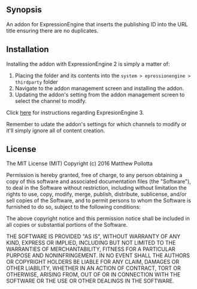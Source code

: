 ## Synopsis

An addon for ExpressionEngine that inserts the publishing ID into the URL title ensuring there are no duplicates.

## Installation

Installing the addon with ExpressionEngine 2 is simply a matter of:

1. Placing the folder and its contents into the `system > epressionengine > thirdparty` folder
2. Navigate to the addon management screen and installing the addon.
3. Updating the addon's setting from the addon management screen to select the channel to modify.

Click [here](https://docs.expressionengine.com/latest/templates/plugins.html) for instructions regarding ExpresionEngine 3.

Remember to udate the addon's settings for which channels to modify or it'll simply ignore all of content creation.

## License

The MIT License (MIT)
Copyright (c) 2016 Matthew Pollotta

Permission is hereby granted, free of charge, to any person obtaining a copy of this software and associated documentation files (the "Software"), to deal in the Software without restriction, including without limitation the rights to use, copy, modify, merge, publish, distribute, sublicense, and/or sell copies of the Software, and to permit persons to whom the Software is furnished to do so, subject to the following conditions:

The above copyright notice and this permission notice shall be included in all copies or substantial portions of the Software.

THE SOFTWARE IS PROVIDED "AS IS", WITHOUT WARRANTY OF ANY KIND, EXPRESS OR IMPLIED, INCLUDING BUT NOT LIMITED TO THE WARRANTIES OF MERCHANTABILITY, FITNESS FOR A PARTICULAR PURPOSE AND NONINFRINGEMENT. IN NO EVENT SHALL THE AUTHORS OR COPYRIGHT HOLDERS BE LIABLE FOR ANY CLAIM, DAMAGES OR OTHER LIABILITY, WHETHER IN AN ACTION OF CONTRACT, TORT OR OTHERWISE, ARISING FROM, OUT OF OR IN CONNECTION WITH THE SOFTWARE OR THE USE OR OTHER DEALINGS IN THE SOFTWARE.